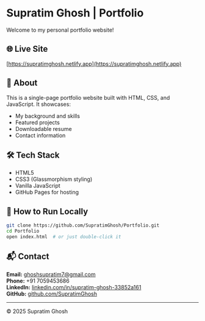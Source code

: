 # Supratim Ghosh | Portfolio

Welcome to my personal portfolio website!

## 🌐 Live Site
[https://supratimghosh.netlify.app](https://supratimghosh.netlify.app)

## 📄 About
This is a single-page portfolio website built with HTML, CSS, and JavaScript. It showcases:
- My background and skills
- Featured projects
- Downloadable resume
- Contact information

## 🛠 Tech Stack
- HTML5
- CSS3 (Glassmorphism styling)
- Vanilla JavaScript
- GitHub Pages for hosting

## 🚀 How to Run Locally
```bash
git clone https://github.com/SupratimGhosh/Portfolio.git
cd Portfolio
open index.html  # or just double-click it
```

## 📬 Contact
**Email:** ghoshsupratim7@gmail.com  
**Phone:** +91 7059453686  
**LinkedIn:** [linkedin.com/in/supratim-ghosh-33852a161](https://linkedin.com/in/supratim-ghosh-33852a161)  
**GitHub:** [github.com/SupratimGhosh](https://github.com/SupratimGhosh)

---

© 2025 Supratim Ghosh
